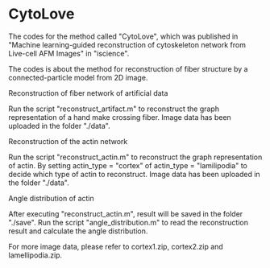 # CytoLove

The codes for the method called "CytoLove", which was published in "Machine learning-guided reconstruction of cytoskeleton network from Live-cell AFM Images" in "iscience".

The codes is about the method for reconstruction of fiber structure by a connected-particle model from 2D image.

Reconstruction of fiber network of artificial data

Run the script "reconstruct_artifact.m" to reconstruct the graph representation of a hand make crossing fiber.
Image data has been uploaded in the folder "./data". 

Reconstruction of the actin network

Run the script "reconstruct_actin.m" to reconstruct the graph representation of actin.
By setting actin_type = "cortex" of actin_type = "lamilipodia" to decide which type of actin to reconstruct.
Image data has been uploaded in the folder "./data". 

Angle distribution of actin

After executing "reconstruct_actin.m", result will be saved in the folder "./save". Run the script "angle_distribution.m" to read the reconstruction result and calculate the angle distribution.

For more image data, please refer to cortex1.zip, cortex2.zip and lamellipodia.zip.
